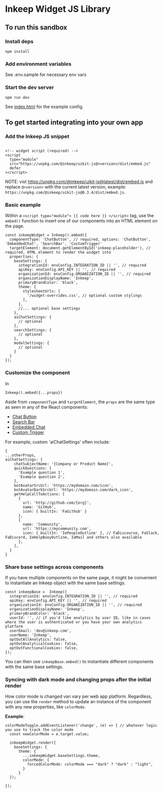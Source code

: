 # Inkeep Widget JS Library

## To run this sandbox

### Install deps

```
npm install
```

### Add environment variables

See .env.sample for necessary env vars

### Start the dev server

```
npm run dev
```

See [index.html](https://github.com/inkeep/starter-template-widgets-embed/blob/main/index.html) for the example config.

## To get started integrating into your own app

### Add the Inkeep JS snippet

```

<!-- widget script (required) -->
<script
  type="module"
  src="https://unpkg.com/@inkeep/uikit-js@<version>/dist/embed.js"
  defer
></script>
```
NOTE:
vist https://unpkg.com/@inkeep/uikit-js@latest/dist/embed.js
and replace `@<version>` with the current latest version, example: `https://unpkg.com/@inkeep/uikit-js@0.3.4/dist/embed.js`.

### Basic example

Within a `<script type="module"> {{ code here }} </script>` tag, use the `embed()` function to insert one of our components into an HTML element on the page.

```
const inkeepWidget = Inkeep().embed({
  componentType: 'ChatButton', // required, options: 'ChatButton', 'EmbeddedChat', 'SearchBar', 'CustomTrigger'
  targetElement: document.getElementById('inkeep-placeholder'), // required, HTML element to render the widget into
  properties: {
    baseSettings: {
      integrationId: envConfig.INTEGRATION_ID || '', // required
      apiKey: envConfig.API_KEY || '', // required
      organizationId: envConfig.ORGANIZATION_ID || '', // required
      organizationDisplayName: 'Inkeep',
      primaryBrandColor: 'black',
      theme: {
        stylesheetUrls: [
          '/widget-overrides.css', // optional custom stylings
        ],
      },
      //... optional base settings
    },
    aiChatSettings: {
      // optional
    },
    searchSettings: {
      // optional 
    },
    modalSettings: {
      // optional
    }
  }
});
```

### Customize the component
In 

`Inkeep().embed({...props})`

Aside from `componentType` and `targetElement`, the `props` are the same type as seen in any of the React components:
- [Chat Button](https://docs.inkeep.com/react-components/chat-button)
- [Search Bar](https://docs.inkeep.com/react-components/search-bar)
- [Embedded Chat](https://docs.inkeep.com/react-components/embedded-chat)
- [Custom Trigger](https://docs.inkeep.com/react-components/custom-trigger)

For example, custom 'aiChatSettings' often include:
```
{
...otherProps,
aiChatSettings: {
    chatSubjectName: '{Company or Product Name}',
    quickQuestions: [
      'Example question 1',
      'Example question 2',
    ],
    botAvatarSrcUrl: 'https://mydomain.com/icon',
    botAvatarDarkSrcUrl: 'https://mydomain.com/dark_icon',
    getHelpCallToActions: [
      {
        url: 'http://github.com/{org}',
        name: 'GitHub',
        icon: { builtIn: 'FaGithub' }
      },
      {
        name: 'Community',
        url: 'https://mycommunity.com',
        icon: { builtIn: 'IoPeopleOutline' }, // FaDiscourse, FaSlack, FaDiscord, IoHelpBuoyOutline, IoMail and others also available
      },
    ],
  }
}
```

### Share base settings across components

If you have multiple components on the same page, it might be convenient to instantiate an Inkeep object with the same base settings. 

```
const inkeepBase =  Inkeep({
  integrationId: envConfig.INTEGRATION_ID || '', // required
  apiKey: envConfig.API_KEY || '', // required
  organizationId: envConfig.ORGANIZATION_ID || '', // required
  organizationDisplayName: 'Inkeep',
  primaryBrandColor: 'black',
  userId: '', // if you'd like analytics by user ID, like in cases where the user is authenticated or you have your own analytics platform
  userEmail: 'dev@inkeep.com',
  userName: 'Inkeep',
  optOutAllAnalytics: false,
  optOutAnalyticalCookies: false,
  optOutFunctionalCookies: false,
});
```

You can then use `inkeepBase.embed()` to instantiate different components with the same base settings.

### Syncing with dark mode and changing props after the initial render
How color mode is changed van vary per web app platform. Regardless, you can use the `render` method to update an instance of the component with any new properties, like `colorMode`.

**Example**:
```
colorModeToggle.addEventListener('change', (e) => { // whatever logic you use to track the color mode
  const newColorMode = e.target.value;

  inkeepWidget.render({
    baseSettings: {
      theme: {
        ...inkeepWidget.baseSettings.theme,
        colorMode: {
          forcedColorMode: colorMode === "dark" ? "dark" : "light",
        }
      }
  });

});
```

